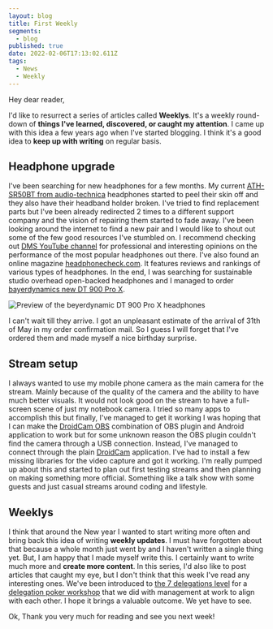 ```yaml
---
layout: blog
title: First Weekly
segments:
  - blog
published: true
date: 2022-02-06T17:13:02.611Z
tags:
  - News
  - Weekly
---
```


Hey dear reader,

I'd like to resurrect a series of articles called **Weeklys**. It's a weekly round-down of **things I've learned, discovered, or caught my attention**.
I came up with this idea a few years ago when I've started blogging. I think it's a good idea to **keep up with writing** on regular basis.

## Headphone upgrade

I've been searching for new headphones for a few months.
My current [ATH-SR50BT from audio-technica](https://www.audio-technica.com/en-us/ath-sr50bt) headphones started to peel their skin off and they also have their headband holder broken. I've tried to find replacement parts but I've been already redirected 2 times to a different support company and the vision of repairing them started to fade away. I've been looking around the internet to find a new pair and I would like to shout out some of the few good resources I've stumbled on.
I recommend checking out [DMS YouTube channel](https://www.youtube.com/c/DMS3TV) for professional and interesting opinions on the performance of the most popular headphones out there.
I've also found an online magazine [headphonecheck.com](https://www.headphonecheck.com/). It features reviews and rankings of various types of headphones.
In the end, I was searching for sustainable studio overhead open-backed headphones and I managed to order [bayerdynamics new DT 900 Pro X](https://europe.beyerdynamic.com/dt-900-pro-x.html).

![Preview of the beyerdynamic DT 900 Pro X headphones](https://d33p2k2w4zpozf.cloudfront.net/media/catalog/product/cache/4832662449f27945c40903385bb67a42/b/e/beyerdynamic-dt-900-pro-x-perspective.jpeg 'Preview of the beyerdynamic DT 900 Pro X headphones')

I can't wait till they arrive. I got an unpleasant estimate of the arrival of 31th of May in my order confirmation mail. So I guess I will forget that I've ordered them and made myself a nice birthday surprise.

## Stream setup

I always wanted to use my mobile phone camera as the main camera for the stream. Mainly because of the quality of the camera and the ability to have much better visuals. It would not look good on the stream to have a full-screen scene of just my notebook camera.
I tried so many apps to accomplish this but finally, I've managed to get it working
I was hoping that I can make the [DroidCam OBS](https://www.dev47apps.com/obs/) combination of OBS plugin and Android application to work but for some unknown reason the OBS plugin couldn't find the camera through a USB connection.
Instead, I've managed to connect through the plain [DroidCam](https://www.dev47apps.com/) application. I've had to install a few missing libraries for the video capture and got it working. I'm really pumped up about this and started to plan out first testing streams and then planning on making something more official. Something like a talk show with some guests and just casual streams around coding and lifestyle.

## Weeklys

I think that around the New year I wanted to start writing more often and bring back this idea of writing **weekly updates**. I must have forgotten about that because a whole month just went by and I haven't written a single thing yet. But, I am happy that I made myself write this. I certainly want to write much more and **create more content**. In this series, I'd also like to post articles that caught my eye, but I don't think that this week I've read any interesting ones. We've been introduced to [the 7 delegations level](https://www.youtube.com/watch?v=VZF-G7MCSG4) for a [delegation poker workshop](https://management30.com/practice/delegation-poker/) that we did with management at work to align with each other. I hope it brings a valuable outcome. We yet have to see.

Ok, Thank you very much for reading and see you next week!

